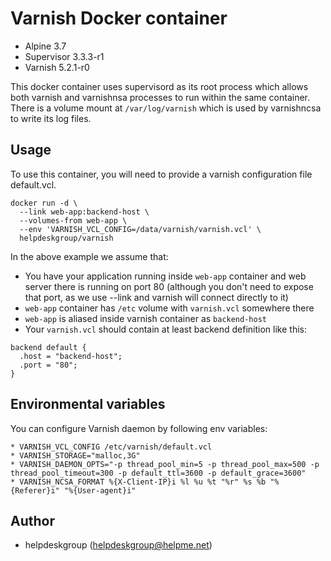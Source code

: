 # Varnish Docker container
* Alpine 3.7
* Supervisor 3.3.3-r1
* Varnish 5.2.1-r0

This docker container uses supervisord as its root process which allows both varnish and varnishnsa processes to run within the same container. There is a volume mount at `/var/log/varnish` which is used by varnishncsa to write its log files.

## Usage
To use this container, you will need to provide a varnish configuration file default.vcl.

```
docker run -d \
  --link web-app:backend-host \
  --volumes-from web-app \
  --env 'VARNISH_VCL_CONFIG=/data/varnish/varnish.vcl' \
  helpdeskgroup/varnish
```

In the above example we assume that:

* You have your application running inside `web-app` container and web server there is running on port 80 (although you don't need to expose that port, as we use --link and varnish will connect directly to it)
* `web-app` container has `/etc` volume with `varnish.vcl` somewhere there
* `web-app` is aliased inside varnish container as `backend-host`
* Your `varnish.vcl` should contain at least backend definition like this:
```
backend default {
  .host = "backend-host";
  .port = "80";
}
```

## Environmental variables
You can configure Varnish daemon by following env variables:
```
* VARNISH_VCL_CONFIG /etc/varnish/default.vcl
* VARNISH_STORAGE="malloc,3G"
* VARNISH_DAEMON_OPTS="-p thread_pool_min=5 -p thread_pool_max=500 -p thread_pool_timeout=300 -p default_ttl=3600 -p default_grace=3600"
* VARNISH_NCSA_FORMAT %{X-Client-IP}i %l %u %t "%r" %s %b "%{Referer}i" "%{User-agent}i"
```

## Author
* helpdeskgroup (<helpdeskgroup@helpme.net>)
